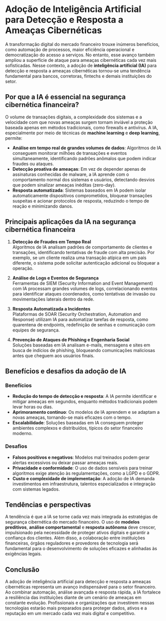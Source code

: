 # Adoção de Inteligência Artificial para Detecção e Resposta a Ameaças Cibernéticas

A transformação digital do mercado financeiro trouxe inúmeros benefícios, como automação de processos, maior eficiência operacional e democratização do acesso a serviços. No entanto, esse avanço também ampliou a superfície de ataque para ameaças cibernéticas cada vez mais sofisticadas. Nesse contexto, a adoção de **inteligência artificial (IA)** para detecção e resposta a ameaças cibernéticas tornou-se uma tendência fundamental para bancos, corretoras, fintechs e demais instituições do setor.

## Por que a IA é essencial na segurança cibernética financeira?

O volume de transações digitais, a complexidade dos sistemas e a velocidade com que novas ameaças surgem tornam inviável a proteção baseada apenas em métodos tradicionais, como firewalls e antivírus. A IA, especialmente por meio de técnicas de **machine learning** e **deep learning**, permite:

- **Análise em tempo real de grandes volumes de dados**: Algoritmos de IA conseguem monitorar milhões de transações e eventos simultaneamente, identificando padrões anômalos que podem indicar fraudes ou ataques.
- **Detecção proativa de ameaças**: Em vez de depender apenas de assinaturas conhecidas de malware, a IA aprende com o comportamento normal dos sistemas e usuários, detectando desvios que podem sinalizar ameaças inéditas (zero-day).
- **Resposta automatizada**: Sistemas baseados em IA podem isolar automaticamente dispositivos comprometidos, bloquear transações suspeitas e acionar protocolos de resposta, reduzindo o tempo de reação e minimizando danos.

## Principais aplicações da IA na segurança cibernética financeira

1. **Detecção de Fraudes em Tempo Real**  
   Algoritmos de IA analisam padrões de comportamento de clientes e transações, identificando tentativas de fraude com alta precisão. Por exemplo, se um cliente realiza uma transação atípica em um país diferente, o sistema pode solicitar autenticação adicional ou bloquear a operação.

2. **Análise de Logs e Eventos de Segurança**  
   Ferramentas de SIEM (Security Information and Event Management) com IA processam grandes volumes de logs, correlacionando eventos para identificar ataques coordenados, como tentativas de invasão ou movimentações laterais dentro da rede.

3. **Resposta Automatizada a Incidentes**  
   Plataformas de SOAR (Security Orchestration, Automation and Response) utilizam IA para automatizar tarefas de resposta, como quarentena de endpoints, redefinição de senhas e comunicação com equipes de segurança.

4. **Prevenção de Ataques de Phishing e Engenharia Social**  
   Soluções baseadas em IA analisam e-mails, mensagens e sites em busca de indícios de phishing, bloqueando comunicações maliciosas antes que cheguem aos usuários finais.

## Benefícios e desafios da adoção de IA

### Benefícios

- **Redução do tempo de detecção e resposta**: A IA permite identificar e mitigar ameaças em segundos, enquanto métodos tradicionais podem levar horas ou dias.
- **Aprimoramento contínuo**: Os modelos de IA aprendem e se adaptam a novas ameaças, tornando-se mais eficazes com o tempo.
- **Escalabilidade**: Soluções baseadas em IA conseguem proteger ambientes complexos e distribuídos, típicos do setor financeiro moderno.

### Desafios

- **Falsos positivos e negativos**: Modelos mal treinados podem gerar alertas excessivos ou deixar passar ameaças reais.
- **Privacidade e conformidade**: O uso de dados sensíveis para treinar algoritmos exige atenção às regulamentações, como a LGPD e o GDPR.
- **Custo e complexidade de implementação**: A adoção de IA demanda investimentos em infraestrutura, talentos especializados e integração com sistemas legados.

## Tendências e perspectivas

A tendência é que a IA se torne cada vez mais integrada às estratégias de segurança cibernética do mercado financeiro. O uso de **modelos preditivos**, **análise comportamental** e **resposta autônoma** deve crescer, impulsionado pela necessidade de proteger ativos digitais e garantir a confiança dos clientes. Além disso, a colaboração entre instituições financeiras, órgãos reguladores e provedores de tecnologia será fundamental para o desenvolvimento de soluções eficazes e alinhadas às exigências legais.

## Conclusão

A adoção de inteligência artificial para detecção e resposta a ameaças cibernéticas representa um avanço indispensável para o setor financeiro. Ao combinar automação, análise avançada e resposta rápida, a IA fortalece a resiliência das instituições diante de um cenário de ameaças em constante evolução. Profissionais e organizações que investirem nessas tecnologias estarão mais preparados para proteger dados, ativos e a reputação em um mercado cada vez mais digital e competitivo.
